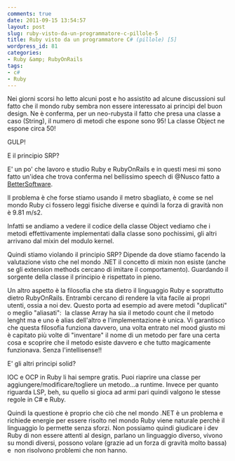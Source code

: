 ```yaml
---
comments: true
date: 2011-09-15 13:54:57
layout: post
slug: ruby-visto-da-un-programmatore-c-pillole-5
title: Ruby visto da un programmatore C# (pillole) [5]
wordpress_id: 81
categories:
- Ruby &amp; RubyOnRails
tags:
- c#
- Ruby
---
```


Nei giorni scorsi ho letto alcuni post e ho assistito ad alcune discussioni sul fatto che il mondo ruby sembra non essere interessato ai principi del buon design. Ne è conferma, per un neo-rubysta il fatto che presa una classe a caso (String), il numero di metodi che espone sono 95! La classe Object ne espone circa 50!

GULP!

E il principio SRP?

E' un po' che lavoro e studio Ruby e RubyOnRails e in questi mesi mi sono fatto un'idea che trova conferma nel bellissimo speech di @Nusco fatto a [BetterSoftware](http://www.bettersoftware.it/conference/talks/java-viene-da-marte-ruby-da-venere).

Il problema è che forse stiamo usando il metro sbagliato, è come se nel mondo Ruby ci fossero leggi fisiche diverse e quindi la forza di gravità non è 9.81 m/s2.

Infatti se andiamo a vedere il codice della classe Object vediamo che i metodi effettivamente implementati dalla classe sono pochissimi, gli altri arrivano dal mixin del modulo kernel.

Quindi stiamo violando il principio SRP? Dipende da dove stiamo facendo la valutazione visto che nel mondo .NET il concetto di mixin non esiste (anche se gli extension methods cercano di imitare il comportamento). Guardando il sorgente della classe il principio è rispettato in pieno.

Un altro aspetto è la filosofia che sta dietro il linguaggio Ruby e soprattutto dietro RubyOnRails. Entrambi cercano di rendere la vita facile ai propri utenti, ossia a noi dev. Questo porta ad esempio ad avere metodi "duplicati" o meglio "aliasati":  la classe Array ha sia il metodo count che il metodo lenght ma e uno è alias dell'altro e l'implementazione è unica. Vi garantisco che questa filosofia funziona davvero, una volta entrato nel mood giusto mi è capitato più volte di "inventare" il nome di un metodo per fare una certa cosa e scoprire che il metodo esiste davvero e che tutto magicamente funzionava. Senza l'intellisense!!

E' gli altri principi solid?

IOC e OCP in Ruby li hai sempre gratis. Puoi riaprire una classe per aggiungere/modificare/togliere un metodo...a runtime. Invece per quanto riguarda LSP, beh, su quello si gioca ad armi pari quindi valgono le stesse regole in C# e Ruby.

Quindi la questione è proprio che ciò che nel mondo .NET è un problema e richiede energie per essere risolto nel mondo Ruby viene naturale perchè il linguaggio lo permette senza sforzi. Non possiamo quindi giudicare i dev Ruby di non essere attenti al design, parlano un linguaggio diverso, vivono su mondi diversi, possono volare (grazie ad un forza di gravità molto bassa) e  non risolvono problemi che non hanno.




